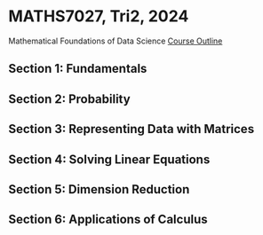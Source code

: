 # MATHS7027, Tri2, 2024
Mathematical Foundations of Data Science
[Course Outline](https://www.adelaide.edu.au/course-outlines/110010/1/tri-1/)
## Section 1: Fundamentals
## Section 2: Probability
## Section 3: Representing Data with Matrices
## Section 4: Solving Linear Equations
## Section 5: Dimension Reduction
## Section 6: Applications of Calculus